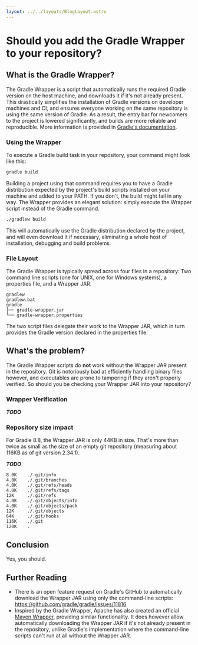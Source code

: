 ```yaml
---
layout: ../../layouts/BlogLayout.astro
---
```

# Should you add the Gradle Wrapper to your repository?


## What is the Gradle Wrapper?
The Gradle Wrapper is a script that automatically runs the required Gradle version on the host machine, and downloads it if it's not already present. This drastically simplifies the installation of Gradle versions on developer machines and CI, and ensures everyone working on the same repository is using the same version of Gradle. As a result, the entry bar for newcomers to the project is lowered significantly, and builds are more reliable and reproducible. More information is provided in [Gradle's documentation](https://docs.gradle.org/current/userguide/gradle_wrapper.html).

### Using the Wrapper
To execute a Gradle build task in your repository, your command might look like this:
```bash
gradle build
```
Building a project using that command requires you to have a Gradle distribution expected by the project's build scripts installed on your machine and added to your PATH. If you don't, the build might fail in any way. The Wrapper provides an elegant solution: simply execute the Wrapper script instead of the Gradle command.
```sh
./gradlew build
```
This will automatically use the Gradle distribution declared by the project, and will even download it if necessary, eliminating a whole host of installation, debugging and build problems.

### File Layout
The Gradle Wrapper is typically spread across four files in a repository: Two command line scripts (one for UNIX, one for Windows systems), a properties file, and a Wrapper JAR.
```
gradlew
gradlew.bat
gradle
├── gradle-wrapper.jar
└── gradle-wrapper.properties
```
The two script files delegate their work to the Wrapper JAR, which in turn provides the Gradle version declared in the properties file.


## What's the problem?
The Gradle Wrapper scripts do **not** work without the Wrapper JAR present in the repository. Git is notoriously bad at efficiently handling binary files however, and executables are prone to tampering if they aren't properly verified. So should you be checking your Wrapper JAR into your repository?

### Wrapper Verification
***TODO***

### Repository size impact
For Gradle 8.8, the Wrapper JAR is only 44KB in size. That's more than twice as small as the size of an empty git repository (measuring about 116KB as of git version 2.34.1).

***TODO***
```
8.0K    ./.git/info
4.0K    ./.git/branches
4.0K    ./.git/refs/heads
4.0K    ./.git/refs/tags
12K     ./.git/refs
4.0K    ./.git/objects/info
4.0K    ./.git/objects/pack
12K     ./.git/objects
64K     ./.git/hooks
116K    ./.git
120K    .
```

## Conclusion
Yes, you should.

## Further Reading
- There is an open feature request on Gradle's GitHub to automatically download the Wrapper JAR using only the command-line scripts: https://github.com/gradle/gradle/issues/11816
- Inspired by the Gradle Wrapper, Apache has also created an official [Maven Wrapper](https://maven.apache.org/wrapper/index.html), providing similar functionality. It does however allow automatically downloading the Wrapper JAR if it's not already present in the repository, unlike Gradle's implementation where the command-line scripts can't run at all without the Wrapper JAR.